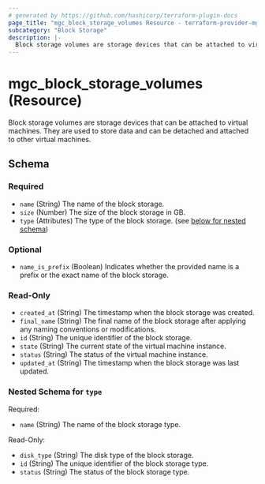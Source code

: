 ```yaml
---
# generated by https://github.com/hashicorp/terraform-plugin-docs
page_title: "mgc_block_storage_volumes Resource - terraform-provider-mgc"
subcategory: "Block Storage"
description: |-
  Block storage volumes are storage devices that can be attached to virtual machines. They are used to store data and can be detached and attached to other virtual machines.
---
```


# mgc_block_storage_volumes (Resource)

Block storage volumes are storage devices that can be attached to virtual machines. They are used to store data and can be detached and attached to other virtual machines.



<!-- schema generated by tfplugindocs -->
## Schema

### Required

- `name` (String) The name of the block storage.
- `size` (Number) The size of the block storage in GB.
- `type` (Attributes) The type of the block storage. (see [below for nested schema](#nestedatt--type))

### Optional

- `name_is_prefix` (Boolean) Indicates whether the provided name is a prefix or the exact name of the block storage.

### Read-Only

- `created_at` (String) The timestamp when the block storage was created.
- `final_name` (String) The final name of the block storage after applying any naming conventions or modifications.
- `id` (String) The unique identifier of the block storage.
- `state` (String) The current state of the virtual machine instance.
- `status` (String) The status of the virtual machine instance.
- `updated_at` (String) The timestamp when the block storage was last updated.

<a id="nestedatt--type"></a>
### Nested Schema for `type`

Required:

- `name` (String) The name of the block storage type.

Read-Only:

- `disk_type` (String) The disk type of the block storage.
- `id` (String) The unique identifier of the block storage type.
- `status` (String) The status of the block storage type.
